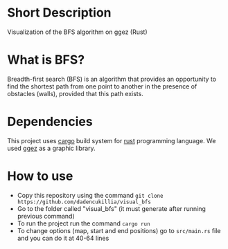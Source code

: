 # Short Description
Visualization of the BFS algorithm on ggez (Rust)

# What is BFS?
Breadth-first search (BFS) is an algorithm that provides an opportunity to find the shortest path from one point to another in the presence of obstacles (walls), provided that this path exists.

# Dependencies
This project uses [cargo](https://github.com/rust-lang/cargo) build system for [rust](https://rust-lang.com) programming language. We used [ggez](https://github.com/ggez/ggez) as a graphic library.

# How to use
- Copy this repository using the command ```git clone https://github.com/dadencukillia/visual_bfs```
- Go to the folder called "visual_bfs" (it must generate after running previous command)
- To run the project run the command ```cargo run```
- To change options (map, start and end positions) go to ```src/main.rs``` file and you can do it at 40-64 lines